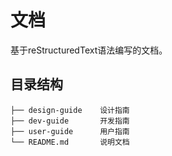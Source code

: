 # 文档
基于reStructuredText语法编写的文档。

## 目录结构
```
├── design-guide    设计指南
├── dev-guide       开发指南
├── user-guide      用户指南
└── README.md       说明文档
```